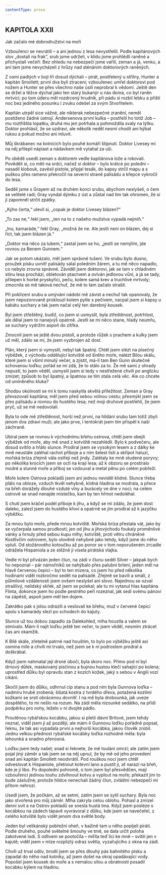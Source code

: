 ```yaml
---
contentType: prose
---
```


## KAPITOLA XXII  
Jak začalo mé dobrodružství na moři

Vzbouřenci se nevrátili – a ani jednou z lesa nevystřelili. Podle kapitánových slov „dostali na frak“, srub jsme udrželi, v klidu jsme prohlédli raněné a přichystali večeři. Bez ohledu na nebezpečí jsme vařili, zeman a já, venku, a ani tam jsme nevycházeli z hrůzy nad sténáním doktorových raněných.

Z osmi padlých v boji tři dosud dýchali – pirát, postřelený u střílny, Hunter a kapitán Smollett; první dva byli ztraceni; vzbouřenec umřel doktorovi pod nožem a Hunter se přes všechno naše úsilí neprobral k vědomí. Ještě den se držel a těžce dýchal jako ten starý bukanýr u nás doma, co byl raněn mrtvicí; po tom úderu měl rozdrcený hrudník, při pádu si rozbil lebku a příští noc bez jediného posunku i zvuku odešel za svým Stvořitelem.

Kapitán utrpěl sice vážné, ale nikterak nebezpečné zranění, neměl postiženo žádné ústrojí. Andersenova první kulka – postřelil ho totiž Job – mu roztříštila lopatku, druhá mu jen potrhala a pohmoždila svaly na lýtku. Doktor prohlásil, že se uzdraví, ale několik neděl nesmí chodit ani hýbat rukou a pokud možno ani mluvit.

Můj škrábanec na kotnících bylo pouhé komáří štípnutí. Doktor Livesey mi na něj přilepil náplast a nádavkem mě vytahal za uši.

Po obědě usedli zeman s doktorem vedle kapitánova lože a rokovali. Pověděli si, co měli na srdci, načež si doktor – bylo krátce po poledni – nasadil klobouk, zavěsil pistole, připjal tesák, do kapsy strčil mapu a s puškou přes rameno překročil na severní straně palisádu a křepce vykročil do lesa.

Seděli jsme s Grayem až na druhém konci srubu, abychom neslyšeli, o čem se velitelé radí; Gray vyndal dýmku z úst a zůstal nad tím tak ohromen, že si ji zapomněl strčit zpátky.

„Kýho čerta,“ ulevil si, „copak je doktor Livesey blázen?“

„To zas ne,“ řekl jsem, „ten na to z našeho mužstva vypadá nejmíň.“

„Inu, kamaráde,“ řekl Gray, „možná že ne. Ale jestli není on blázen, dej si říct, tak jsem blázen já.“

„Doktor má něco za lubem,“ zastal jsem se ho, „jestli se nemýlím, jde rovnou za Benem Gunnem.“

Jak se potom ukázalo, měl jsem správné tušení. Ve srubu bylo dusno, proužek písku uvnitř palisády sálal poledním žárem, a tu mě něco napadlo, co nebylo zrovna správné. Záviděl jsem doktorovi, jak se tam v chladivém stínu lesa prochází, obletován ptactvem a ovíván jedlovou vůní, a já se tady, přilepen k horké pryskyřici, peču, kolem samá krev a truchlivé mrtvoly; zmocnila se mě taková nechuť, že mě to tam začalo strašit.

Při poklízení srubu a umývání nádobí mě závist a nechuť tak opanovaly, že jsem nepozorovaně proklouzl kolem pytle s pečivem, nacpal jsem si kapsy u kabátu suchary a tak jsem načal celý ten darebný kousek.

Byl jsem ztřeštěný, budiž, co jsem si usmyslil, byla ztřeštěnost, potrhlost, ale dělal jsem to nanejvýš opatrně. Jestli se mi něco stane, hlady neumřu, se suchary vydržím aspoň do zítřka.

Zmocnil jsem se ještě dvou pistolí, a protože růžek s prachem a kulky jsem už měl, zdálo se mi, že jsem vyzbrojen až dost.

Plán, který jsem si vymyslil, nebyl tak špatný. Chtěl jsem slézt na písečný výběžek, z východu oddělující kotviště od širého moře, nalézt Bílou skálu, které jsem si všiml minulý večer, a zjistit, má-li tam Ben Gunn skutečně schovanou loďku; pořád se mi zdá, že to stálo za to. Že mě sami z ohrady nepustí, to jsem věděl, usmyslil jsem si tedy v nestřežené chvíli po anglicku zmizet; způsob to byl špatný, a špatnou se tím stala celá věc. Ale co chcete od umíněného kluka?

Shodou okolností se mi k tomu naskytla skvělá příležitost. Zeman a Gray převazovali kapitána; měl jsem před sebou volnou cestu; přesmýkl jsem se přes palisádu a rovnou do hustého lesa; než moji druhové postřehli, že jsem pryč, už se mě nedovolali.

Byla to ode mě ztřeštěnost, horší než první, na hlídání srubu tam totiž zbyli jenom dva zdraví muži; ale jako prve, i tentokrát jsem tím přispěl k naší záchraně.

Ubíral jsem se rovnou k východnímu břehu ostrova, chtěl jsem obejít výběžek od moře, aby mě snad z kotviště nezahlédli. Bylo k podvečeru, ale dosud svítilo a hřálo slunce. Prodíral jsem se vysokým lesem a z dálky ke mně neustále zaléhal rachot příboje a s ním šelest listí a skřípot haluzí, mořská bríza zřejmě vála ostřeji než jindy. Zalétaly ke mně studené poryvy; po několika krocích jsem se octl na kraji lesa; až k obzoru se prostíralo modré a slunné moře a příboj se vzdouval a metal pěnu po celém pobřeží.

Moře kolem Ostrova pokladů jsem ani jednou neviděl klidné. Slunce třeba plálo na obloze, vzduch tkvěl nehybně, klidná hladina se modrala, a přece na břeh dorážely dlouhé vzduté vlny a burácely ve dne v noci; na celém ostrově se snad nenajde místečko, kam by ten hřmot nedoléhal.

S chutí jsem kráčel podél příboje k jihu, a když se mi zdálo, že jsem dost daleko, zalezl jsem do hustého křoví a opatrně se jím prodíral až k jazýčku výběžku.

Za mnou bylo moře, přede mnou kotviště. Mořská bríza přestala vát, jako by se vyčerpala samou prudkostí; jen od jihu a jihovýchodu foukaly proměnlivé vánky a hrnuly před sebou kupu mlhy; kotviště, proti větru chráněné Kostlivčím ostrovem, bylo olověně nehybné jako tehdy, když jsme do něho vpluli. Od stožárového kotoučku až po ponor se v tom neporušeném zrcadle odrážela Hispaniola a ze stěžně jí visela pirátská vlajka.

Vedle ní byl přivázán jeden člun, na zádi v člunu seděl Silver – jakpak bych ho nepoznal – pár námořníků se nahýbalo přes palubní brlení, jeden měl na hlavě červenou čepici – byl to ten mizera, co jsem ho před několika hodinami viděl rozkročmo sedět na palisádě. Zřejmě se bavili a smáli, z půlmílové vzdálenosti jsem ovšem neslyšel ani slovo. Najednou se ozval strašlivý, nelidský skřek, až jsem se polekal; ale tu mi vytanul hlas kapitána Flinta, dokonce jsem ho podle pestrého peří rozeznal, jak sedí svému pánovi na zápěstí, aspoň jsem měl ten dojem.

Zakrátko pak s jolou odrazili a veslovali ke břehu, muž v červené čepici spolu s kamarády slezl po schodech do kajuty.

Slunce už tou dobou zapadlo za Dalekohled, mlha houstla a valem se stmívalo. Mám-li najít loďku ještě ten večer, to jsem věděl, nesmím ztrácet čas ani okamžik.

K Bílé skále, zřetelně patrné nad houštím, to bylo po výběžku ještě asi osmina míle a chvíli mi trvalo, než jsem se k ní podrostem prodral a doškrábal.

Když jsem nahmatal její drsné úbočí, byla skoro noc. Přímo pod ní byl drnový důlek, maskovaný písčinou a bujnou hustou klečí sahající po kolena; uprostřed důlku byl opravdu stan z kozích kožek, jaký s sebou v Anglii vozí cikáni.

Skočil jsem do důlku, odhrnul cíp stanu a pod ním byla Gunnova loďka – nadmíru hrubě zrobená; šišatá kostra z tvrdého dřeva, potažená kozlími kožkami se srstí obrácenou dovnitř. I na mě byla drobounká, jak uveze dospělého, to mi nešlo na rozum. Na zádi měla nizounké sedátko, na přídi podpěrku pro nohy, leželo v ní dvojité pádlo.

Proutěnou rybářskou kocábku, jakou si pletli dávní Britové, jsem tehdy neznal, viděl jsem ji až později; ale mám-li Gunnovu loďku pořádně popsat, řeknu, že tak asi vypadala první a nejhorší kocábka, jakou člověk zrobil. Jednu velkou přednost rybářské kocábky loďka rozhodně měla: byla lehounká a snadno přenosná.

Loďku jsem tedy našel; snad si řeknete, že mě toulání omrzí; ale zatím jsem pojal jiný záměr a tak jsem se na něj upnul, že by mě od jeho provedení snad ani kapitán Smollett neodvrátil. Pod rouškou noci jsem chtěl odveslovat k Hispaniole, přetnout kotevní lano a pustit ji, ať narazí na břeh, kde je jí libo. Po dopolední pohromě, o tom jsem byl přesvědčen, mají vzbouřenci jedinou touhu zdvihnout kotvu a vyplout na moře; překazit jim to bude záslužné; protože hlídce nenechali žádný člun, zvláštní nebezpečí mi přitom nehrozí.

Usedl jsem, že počkám, až se setmí, zatím jsem se sytil suchary. Byla noc jako stvořená pro můj záměr. Mlha zakryla celou oblohu. Pohasl a zmizel denní svit a na Ostrov pokladů se snesla hustá tma. Když jsem posléze s kocábkou na zádech tápavě vyvrávoral z důlku, kde jsem se navečeřel, z celého kotviště bylo vidět jenom dva světlé body.

Jeden byl velikánský pobřežní oheň, v bažině tam u něho popíjeli piráti. Podle druhého, pouhé světelné šmouhy ve tmě, se dala určit poloha zakotvené lodi. S odlivem se pootočila – mířila teď lící ke mně – svítili jen v kajutě; viděl jsem v mlze rozplizlý odraz světla, vyzařujícího z okna na zádi.

Chvíli už trval odliv, brodil jsem se přes dlouhý pás bahnitého písku a zapadal do něho nad kotníky, až jsem došel na okraj opadávající vody. Popošel jsem kousek do moře a s nemalou silou a obratností posadil kocábku kýlem na hladinu.
